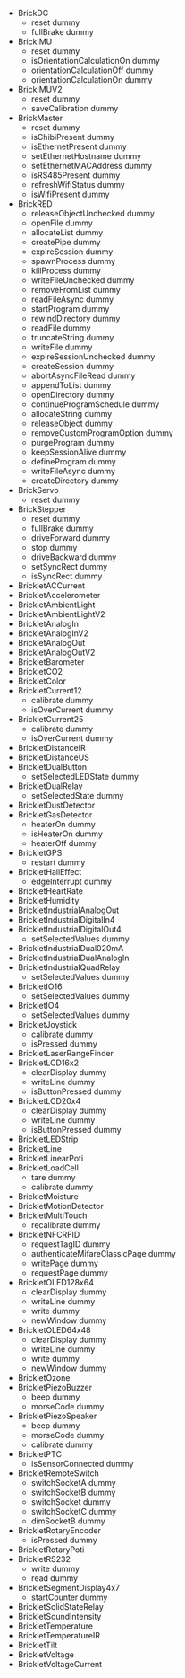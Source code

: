   * BrickDC
    * reset dummy
    * fullBrake dummy
  * BrickIMU
    * reset dummy
    * isOrientationCalculationOn dummy
    * orientationCalculationOff dummy
    * orientationCalculationOn dummy
  * BrickIMUV2
    * reset dummy
    * saveCalibration dummy
  * BrickMaster
    * reset dummy
    * isChibiPresent dummy
    * isEthernetPresent dummy
    * setEthernetHostname dummy
    * setEthernetMACAddress dummy
    * isRS485Present dummy
    * refreshWifiStatus dummy
    * isWifiPresent dummy
  * BrickRED
    * releaseObjectUnchecked dummy
    * openFile dummy
    * allocateList dummy
    * createPipe dummy
    * expireSession dummy
    * spawnProcess dummy
    * killProcess dummy
    * writeFileUnchecked dummy
    * removeFromList dummy
    * readFileAsync dummy
    * startProgram dummy
    * rewindDirectory dummy
    * readFile dummy
    * truncateString dummy
    * writeFile dummy
    * expireSessionUnchecked dummy
    * createSession dummy
    * abortAsyncFileRead dummy
    * appendToList dummy
    * openDirectory dummy
    * continueProgramSchedule dummy
    * allocateString dummy
    * releaseObject dummy
    * removeCustomProgramOption dummy
    * purgeProgram dummy
    * keepSessionAlive dummy
    * defineProgram dummy
    * writeFileAsync dummy
    * createDirectory dummy
  * BrickServo
    * reset dummy
  * BrickStepper
    * reset dummy
    * fullBrake dummy
    * driveForward dummy
    * stop dummy
    * driveBackward dummy
    * setSyncRect dummy
    * isSyncRect dummy
  * BrickletACCurrent
  * BrickletAccelerometer
  * BrickletAmbientLight
  * BrickletAmbientLightV2
  * BrickletAnalogIn
  * BrickletAnalogInV2
  * BrickletAnalogOut
  * BrickletAnalogOutV2
  * BrickletBarometer
  * BrickletCO2
  * BrickletColor
  * BrickletCurrent12
    * calibrate dummy
    * isOverCurrent dummy
  * BrickletCurrent25
    * calibrate dummy
    * isOverCurrent dummy
  * BrickletDistanceIR
  * BrickletDistanceUS
  * BrickletDualButton
    * setSelectedLEDState dummy
  * BrickletDualRelay
    * setSelectedState dummy
  * BrickletDustDetector
  * BrickletGasDetector
    * heaterOn dummy
    * isHeaterOn dummy
    * heaterOff dummy
  * BrickletGPS
    * restart dummy
  * BrickletHallEffect
    * edgeInterrupt dummy
  * BrickletHeartRate
  * BrickletHumidity
  * BrickletIndustrialAnalogOut
  * BrickletIndustrialDigitalIn4
  * BrickletIndustrialDigitalOut4
    * setSelectedValues dummy
  * BrickletIndustrialDual020mA
  * BrickletIndustrialDualAnalogIn
  * BrickletIndustrialQuadRelay
    * setSelectedValues dummy
  * BrickletIO16
    * setSelectedValues dummy
  * BrickletIO4
    * setSelectedValues dummy
  * BrickletJoystick
    * calibrate dummy
    * isPressed dummy
  * BrickletLaserRangeFinder
  * BrickletLCD16x2
    * clearDisplay dummy
    * writeLine dummy
    * isButtonPressed dummy
  * BrickletLCD20x4
    * clearDisplay dummy
    * writeLine dummy
    * isButtonPressed dummy
  * BrickletLEDStrip
  * BrickletLine
  * BrickletLinearPoti
  * BrickletLoadCell
    * tare dummy
    * calibrate dummy
  * BrickletMoisture
  * BrickletMotionDetector
  * BrickletMultiTouch
    * recalibrate dummy
  * BrickletNFCRFID
    * requestTagID dummy
    * authenticateMifareClassicPage dummy
    * writePage dummy
    * requestPage dummy
  * BrickletOLED128x64
    * clearDisplay dummy
    * writeLine dummy
    * write dummy
    * newWindow dummy
  * BrickletOLED64x48
    * clearDisplay dummy
    * writeLine dummy
    * write dummy
    * newWindow dummy
  * BrickletOzone
  * BrickletPiezoBuzzer
    * beep dummy
    * morseCode dummy
  * BrickletPiezoSpeaker
    * beep dummy
    * morseCode dummy
    * calibrate dummy
  * BrickletPTC
    * isSensorConnected dummy
  * BrickletRemoteSwitch
    * switchSocketA dummy
    * switchSocketB dummy
    * switchSocket dummy
    * switchSocketC dummy
    * dimSocketB dummy
  * BrickletRotaryEncoder
    * isPressed dummy
  * BrickletRotaryPoti
  * BrickletRS232
    * write dummy
    * read dummy
  * BrickletSegmentDisplay4x7
    * startCounter dummy
  * BrickletSolidStateRelay
  * BrickletSoundIntensity
  * BrickletTemperature
  * BrickletTemperatureIR
  * BrickletTilt
  * BrickletVoltage
  * BrickletVoltageCurrent
